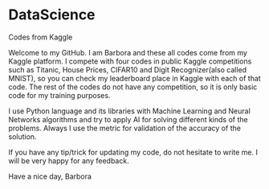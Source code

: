 # DataScience
Codes from Kaggle

Welcome to my GitHub. I am Barbora and these all codes come from my Kaggle platform. I compete with four codes in public Kaggle competitions such as Titanic, House Prices, CIFAR10 and Digit Recognizer(also called MNIST), so you can check my leaderboard place in Kaggle with each of that code. The rest of the codes do not have any competition, so it is only basic code for my training purposes. 

I use Python language and its libraries with Machine Learning and Neural Networks algorithms and try to apply AI for solving different kinds of the problems. Always I use the metric for validation of the accuracy of the solution.

If you have any tip/trick for updating my code, do not hesitate to write me. I will be very happy for any feedback.

Have a nice day,
Barbora
